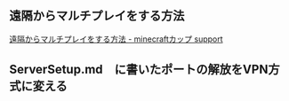 ## 遠隔からマルチプレイをする方法
[遠隔からマルチプレイをする方法 - minecraftカップ support](https://minecraftcup.com/support/3160/)

## ServerSetup.md　に書いたポートの解放をVPN方式に変える
